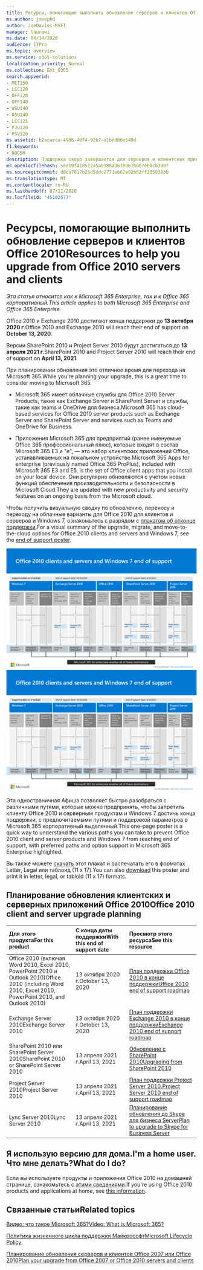 ```yaml
---
title: Ресурсы, помогающие выполнить обновление серверов и клиентов Office 2010
ms.author: josephd
author: JoeDavies-MSFT
manager: laurawi
ms.date: 04/14/2020
audience: ITPro
ms.topic: overview
ms.service: o365-solutions
localization_priority: Normal
ms.collection: Ent_O365
search.appverid:
- MET150
- LCC120
- OFF120
- OFF140
- WSU140
- OSU140
- LCC125
- PJU120
- PSV120
ms.assetid: b2acaeca-4986-40f4-92b7-a1bdd06e549d
f1.keywords:
- NOCSH
description: Поддержка скоро завершается для серверов и клиентских приложений Office 2010, а настраиваемые соглашения о поддержке недоступны. Используйте эту статью, чтобы начать планирование обновления сейчас.
ms.openlocfilehash: 5ee19f418512a5ab188a3618d61b067eb8cb790f
ms.sourcegitcommit: d8ca7017b25d5ddc2771e662e02b62ff2058383b
ms.translationtype: MT
ms.contentlocale: ru-RU
ms.lasthandoff: 07/11/2020
ms.locfileid: "45102577"
---
```

# <a name="resources-to-help-you-upgrade-from-office-2010-servers-and-clients"></a><span data-ttu-id="b64b7-104">Ресурсы, помогающие выполнить обновление серверов и клиентов Office 2010</span><span class="sxs-lookup"><span data-stu-id="b64b7-104">Resources to help you upgrade from Office 2010 servers and clients</span></span>

<span data-ttu-id="b64b7-105">*Эта статья относится как к Microsoft 365 Enterprise, так и к Office 365 корпоративный.*</span><span class="sxs-lookup"><span data-stu-id="b64b7-105">*This article applies to both Microsoft 365 Enterprise and Office 365 Enterprise.*</span></span>

<span data-ttu-id="b64b7-106">Office 2010 и Exchange 2010 достигают конца поддержки до **13 октября 2020 г**.</span><span class="sxs-lookup"><span data-stu-id="b64b7-106">Office 2010 and Exchange 2010 will reach their end of support on **October 13, 2020**.</span></span> 

<span data-ttu-id="b64b7-107">Версии SharePoint 2010 и Project Server 2010 будут достигаться до **13 апреля 2021 г**.</span><span class="sxs-lookup"><span data-stu-id="b64b7-107">SharePoint 2010 and Project Server 2010 will reach their end of support on **April 13, 2021**.</span></span>

<span data-ttu-id="b64b7-108">При планировании обновления это отличное время для перехода на Microsoft 365.</span><span class="sxs-lookup"><span data-stu-id="b64b7-108">While you're planning your upgrade, this is a great time to consider moving to Microsoft 365.</span></span> 

- <span data-ttu-id="b64b7-109">Microsoft 365 имеет облачные службы для Office 2010 Server Products, такие как Exchange Server и SharePoint Server и службы, такие как teams и OneDrive для бизнеса.</span><span class="sxs-lookup"><span data-stu-id="b64b7-109">Microsoft 365 has cloud-based services for Office 2010 server products such as Exchange Server and SharePoint Server and services such as Teams and OneDrive for Business.</span></span> 

- <span data-ttu-id="b64b7-110">Приложения Microsoft 365 для предприятий (ранее именуемые Office 365 профессиональный плюс), которые входят в состав Microsoft 365 E3 и "е", — это набор клиентских приложений Office, устанавливаемых на локальном устройстве.</span><span class="sxs-lookup"><span data-stu-id="b64b7-110">Microsoft 365 Apps for enterprise (previously named Office 365 ProPlus), included with Microsoft 365 E3 and E5, is the set of Office client apps that you install on your local device.</span></span> <span data-ttu-id="b64b7-111">Они регулярно обновляются с учетом новых функций обеспечения производительности и безопасности в Microsoft Cloud.</span><span class="sxs-lookup"><span data-stu-id="b64b7-111">They are updated with new productivity and security features on an ongoing basis from the Microsoft cloud.</span></span>

<span data-ttu-id="b64b7-112">Чтобы получить визуальную сводку по обновлению, переносу и переходу на облачные варианты для Office 2010 для клиентов и серверов и Windows 7, ознакомьтесь с разрядом с [плакатом об отконце поддержки](./downloads/Office2010Windows7EndOfSupport.pdf).</span><span class="sxs-lookup"><span data-stu-id="b64b7-112">For a visual summary of the upgrade, migrate, and move-to-the-cloud options for Office 2010 clients and servers and Windows 7, see the [end of support poster](./downloads/Office2010Windows7EndOfSupport.pdf).</span></span>

<span data-ttu-id="b64b7-113">[![Изображение плаката “Прекращение поддержки клиентов и серверов Office 2010 и Windows 7”](./media/upgrade-from-office-2010-servers-and-products/office2010-windows7-end-of-support.png)](./downloads/Office2010Windows7EndOfSupport.pdf)</span><span class="sxs-lookup"><span data-stu-id="b64b7-113">[![Image for the end of support for Office 2010 clients and servers and Windows 7 poster](./media/upgrade-from-office-2010-servers-and-products/office2010-windows7-end-of-support.png)](./downloads/Office2010Windows7EndOfSupport.pdf)</span></span>

<span data-ttu-id="b64b7-114">Эта одностраничная Афиша позволяет быстро разобраться с различными путями, которые можно предпринять, чтобы запретить клиенту Office 2010 и серверным продуктам и Windows 7 достичь конца поддержки, с предпочитаемыми путями и поддержкой параметров в Microsoft 365 корпоративный выделенный.</span><span class="sxs-lookup"><span data-stu-id="b64b7-114">This one-page poster is a quick way to understand the various paths you can take to prevent Office 2010 client and server products and Windows 7 from reaching end of support, with preferred paths and option support in Microsoft 365 Enterprise highlighted.</span></span>

<span data-ttu-id="b64b7-115">Вы также можете [скачать](https://github.com/MicrosoftDocs/microsoft-365-docs/raw/public/microsoft-365/media/migration-microsoft-365-enterprise-workload/Office2010Windows7EndOfSupport.pdf) этот плакат и распечатать его в форматах Letter, Legal или таблоид (11 x 17).</span><span class="sxs-lookup"><span data-stu-id="b64b7-115">You can also [download](https://github.com/MicrosoftDocs/microsoft-365-docs/raw/public/microsoft-365/media/migration-microsoft-365-enterprise-workload/Office2010Windows7EndOfSupport.pdf) this poster and print it in letter, legal, or tabloid (11 x 17) formats.</span></span>
      
## <a name="office-2010-client-and-server-upgrade-planning"></a><span data-ttu-id="b64b7-116">Планирование обновления клиентских и серверных приложений Office 2010</span><span class="sxs-lookup"><span data-stu-id="b64b7-116">Office 2010 client and server upgrade planning</span></span>
  
|<span data-ttu-id="b64b7-117">**Для этого продукта**</span><span class="sxs-lookup"><span data-stu-id="b64b7-117">**For this product**</span></span>|<span data-ttu-id="b64b7-118">**С конца даты поддержки**</span><span class="sxs-lookup"><span data-stu-id="b64b7-118">**With this end of support date**</span></span>|<span data-ttu-id="b64b7-119">**Просмотр этого ресурса**</span><span class="sxs-lookup"><span data-stu-id="b64b7-119">**See this resource**</span></span>|
|:-----|:-----|:-----|
|<span data-ttu-id="b64b7-120">Office 2010 (включая Word 2010, Excel 2010, PowerPoint 2010 и Outlook 2010)</span><span class="sxs-lookup"><span data-stu-id="b64b7-120">Office 2010 (including Word 2010, Excel 2010, PowerPoint 2010, and Outlook 2010)</span></span>  <br/> | <span data-ttu-id="b64b7-121">13 октября 2020 г.</span><span class="sxs-lookup"><span data-stu-id="b64b7-121">October 13, 2020</span></span> |[<span data-ttu-id="b64b7-122">План поддержки Office 2010 в конце поддержки</span><span class="sxs-lookup"><span data-stu-id="b64b7-122">Office 2010 end of support roadmap</span></span>](https://docs.microsoft.com/DeployOffice/office-2010-end-support-roadmap) <br/> |
|<span data-ttu-id="b64b7-123">Exchange Server 2010</span><span class="sxs-lookup"><span data-stu-id="b64b7-123">Exchange Server 2010</span></span>  <br/> | <span data-ttu-id="b64b7-124">13 октября 2020 г.</span><span class="sxs-lookup"><span data-stu-id="b64b7-124">October 13, 2020</span></span>  |[<span data-ttu-id="b64b7-125">План поддержки Exchange 2010 в конце поддержки</span><span class="sxs-lookup"><span data-stu-id="b64b7-125">Exchange 2010 end of support roadmap</span></span>](exchange-2010-end-of-support.md) <br/> |
|<span data-ttu-id="b64b7-126">SharePoint 2010 или SharePoint Server 2010</span><span class="sxs-lookup"><span data-stu-id="b64b7-126">SharePoint 2010 or SharePoint Server 2010</span></span>  <br/> | <span data-ttu-id="b64b7-127">13 апреля 2021 г.</span><span class="sxs-lookup"><span data-stu-id="b64b7-127">April 13, 2021</span></span> |[<span data-ttu-id="b64b7-128">Обновление с SharePoint 2010</span><span class="sxs-lookup"><span data-stu-id="b64b7-128">Upgrading from SharePoint 2010</span></span>](upgrade-from-sharepoint-2010.md) <br/> |
|<span data-ttu-id="b64b7-129">Project Server 2010</span><span class="sxs-lookup"><span data-stu-id="b64b7-129">Project Server 2010</span></span> <br/> | <span data-ttu-id="b64b7-130">13 апреля 2021 г.</span><span class="sxs-lookup"><span data-stu-id="b64b7-130">April 13, 2021</span></span> | [<span data-ttu-id="b64b7-131">План поддержки Project Server 2010.</span><span class="sxs-lookup"><span data-stu-id="b64b7-131">Project Server 2010 end of support roadmap</span></span>](project-server-2010-end-of-support.md) <br/> |
|<span data-ttu-id="b64b7-132">Lync Server 2010</span><span class="sxs-lookup"><span data-stu-id="b64b7-132">Lync Server 2010</span></span> <br/> | <span data-ttu-id="b64b7-133">13 апреля 2021 г.</span><span class="sxs-lookup"><span data-stu-id="b64b7-133">April 13, 2021</span></span> | [<span data-ttu-id="b64b7-134">Планирование обновления до Skype для бизнеса Server</span><span class="sxs-lookup"><span data-stu-id="b64b7-134">Plan to upgrade to Skype for Business Server</span></span>](https://docs.microsoft.com/skypeforbusiness/plan-your-deployment/upgrade) <br/> |
    
## <a name="im-a-home-user-what-do-i-do"></a><span data-ttu-id="b64b7-135">Я использую версию для дома.</span><span class="sxs-lookup"><span data-stu-id="b64b7-135">I'm a home user.</span></span> <span data-ttu-id="b64b7-136">Что мне делать?</span><span class="sxs-lookup"><span data-stu-id="b64b7-136">What do I do?</span></span>

<span data-ttu-id="b64b7-137">Если вы используете продукты и приложения Office 2010 на домашней странице, ознакомьтесь с [этими сведениями](plan-upgrade-previous-versions-office.md#im-a-home-user-what-do-i-do).</span><span class="sxs-lookup"><span data-stu-id="b64b7-137">If you're using Office 2010 products and applications at home, see [this information](plan-upgrade-previous-versions-office.md#im-a-home-user-what-do-i-do).</span></span>

## <a name="related-topics"></a><span data-ttu-id="b64b7-138">Связанные статьи</span><span class="sxs-lookup"><span data-stu-id="b64b7-138">Related topics</span></span>

[<span data-ttu-id="b64b7-139">Видео: что такое Microsoft 365?</span><span class="sxs-lookup"><span data-stu-id="b64b7-139">Video: What is Microsoft 365?</span></span>](https://support.office.com/article/847caf12-2589-452c-8aca-1c009797678b.aspx)
  
[<span data-ttu-id="b64b7-140">Политика жизненного цикла поддержки Майкрософт</span><span class="sxs-lookup"><span data-stu-id="b64b7-140">Microsoft Lifecycle Policy</span></span>](https://go.microsoft.com/fwlink/?linkid=865200)

[<span data-ttu-id="b64b7-141">Планирование обновления серверов и клиентов Office 2007 или Office 2010</span><span class="sxs-lookup"><span data-stu-id="b64b7-141">Plan your upgrade from Office 2007 or Office 2010 servers and clients</span></span>](plan-upgrade-previous-versions-office.md)

